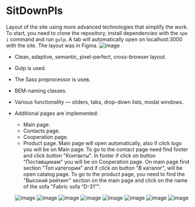 # SitDownPls
Layout of the site using more advanced technologies that simplify the work. 
To start, you need to clone the repository, install dependencies with the `npm i` command and run `gulp`. A tab will automatically open on localhost:3000 with the site.
The layout was in Figma.
![image](https://user-images.githubusercontent.com/109067893/178532735-1307c8ae-2bb7-4e6d-b1b9-060b6fa994ac.png)
- Clean, adaptive, semantic, pixel-perfect, cross-browser layout.
- Gulp is used.
- The Sass preprocessor is useв.
- BEM-naming classes.
- Various functionality — sliders, tabs, drop-down lists, modal windows.
- Additional pages are implemented:
  - Main page.
  - Contacts page.
  - Cooperation page.
  - Product page. 
  Main page will open automatically, also if click logo you will be on Main page. To go to the contact page need find footer and click button "Контакты". In footer if click on button "Поставщикам" you will be on Cooperation page. On main page find section "Топ категории" and if click on button "В каталог", will be open catalog page. To go to the product page, you need to find the "Высокий рейтинг" section on the main page and click on the name of the sofa "Fabric sofa “D-31”".
  
  ![image](https://user-images.githubusercontent.com/109067893/178539519-48840996-c003-458b-b796-eb216479a102.png)
  ![image](https://user-images.githubusercontent.com/109067893/178539619-7b570123-f13b-4dcd-85d2-12273d92aa61.png)
![image](https://user-images.githubusercontent.com/109067893/178539685-020cff7f-e67f-4f66-a7ab-713aed501cf6.png)
![image](https://user-images.githubusercontent.com/109067893/178539801-e6f9a712-b84d-43ad-a180-b45ac785a243.png)
![image](https://user-images.githubusercontent.com/109067893/178539835-bd48bbec-c2ab-4a46-8f1f-f5a92e3cc171.png)
![image](https://user-images.githubusercontent.com/109067893/178539868-b90ac91e-9174-49b5-82a7-d439a2b78409.png)
![image](https://user-images.githubusercontent.com/109067893/178539991-a83322f2-cf61-43a8-8970-311ebdda3da7.png)
![image](https://user-images.githubusercontent.com/109067893/178540075-b2b4a0bc-41c2-4abc-9f43-d2d012a391de.png)

